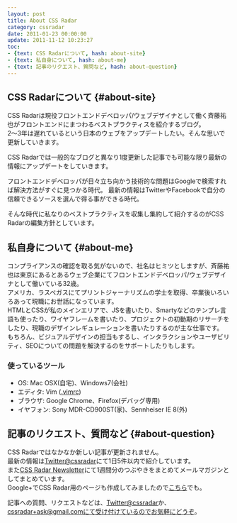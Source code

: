 ```yaml
---
layout: post
title: About CSS Radar
category: cssradar
date: 2011-01-23 00:00:00
update: 2011-11-12 10:23:27
toc:
- {text: CSS Radarについて, hash: about-site}
- {text: 私自身について, hash: about-me}
- {text: 記事のリクエスト、質問など, hash: about-question}
---
```


## CSS Radarについて {#about-site}

CSS
Radarは現役フロントエンドデベロッパ/ウェブデザイナとして働く斉藤祐也がフロントエンドにまつわるベストプラクティスを紹介するブログ。  
2〜3年は遅れているという日本のウェブをアップデートしたい。そんな思いで更新していきます。

CSS
Radarでは一般的なブログと異なり1度更新した記事でも可能な限り最新の情報にアップデートをしていきます。  

フロントエンドデベロッパが日々立ち向かう技術的な問題はGoogleで検索すれば解決方法がすぐに見つかる時代。
最新の情報はTwitterやFacebookで自分の信頼できるソースを選んで得る事ができる時代。

そんな時代に私なりのベストプラクティスを収集し集約して紹介するのがCSS Radarの編集方針としています。

## 私自身について {#about-me}

コンプライアンスの確認を取る気がないので、社名はヒミツとしますが、斉藤祐也は東京にあるとあるウェブ企業にてフロントエンドデベロッパ/ウェブデザイナとして働いている32歳。  
アメリカ、ラスベガスにてプリントジャーナリズムの学士を取得、卒業後いろいろあって現職にお世話になっています。  
HTMLとCSSが私のメインエリアで、JSを書いたり、Smartyなどのテンプレ言語も使ったり、ワイヤフレームを書いたり、プロジェクトの初動期のリサーチをしたり、現職のデザインレギュレーションを書いたりするのが主な仕事です。  
もちろん、ビジュアルデザインの担当もするし、インタラクションやユーザビリティ、SEOについての問題を解決するのをサポートしたりもします。

### 使っているツール

- OS: Mac OSX(自宅)、Windows7(会社)
- エディタ: Vim ([.vimrc](https://github.com/studiomohawk/vim))
- ブラウザ: Google Chrome、Firefox(デバッグ専用)
- イヤフォン: Sony MDR-CD900ST(家)、Sennheiser IE 8(外)

## 記事のリクエスト、質問など  {#about-question}

CSS Radarではなかなか新しい記事が更新されません。  
最新の情報は[Twitter@cssradar](https://twitter.com/intent/user?user_id=107867741)にて1日5件以内で紹介しています。  
また[CSS Radar Newsletter](http://tinyletter.com/cssradar)にて1週間分のつぶやきをまとめてメールマガジンとしてまとめています。  
Google+でCSS
Radar用のページも作成してみましたので[こちら](https://plus.google.com/u/0/b/109704095110060909968/)でも。

記事への質問、リクエストなどは、[Twitter@cssradar](https://twitter.com/intent/user?user_id=107867741)か、cssradar+ask@gmail.comにて受け付けているのでお気軽にどうぞ。
